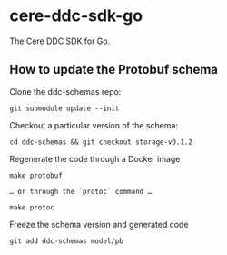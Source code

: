 # cere-ddc-sdk-go

The Cere DDC SDK for Go.


## How to update the Protobuf schema

Clone the ddc-schemas repo:

    git submodule update --init

Checkout a particular version of the schema:

    cd ddc-schemas && git checkout storage-v0.1.2

Regenerate the code through a Docker image

    make protobuf

    … or through the `protoc` command …

    make protoc

Freeze the schema version and generated code

    git add ddc-schemas model/pb

